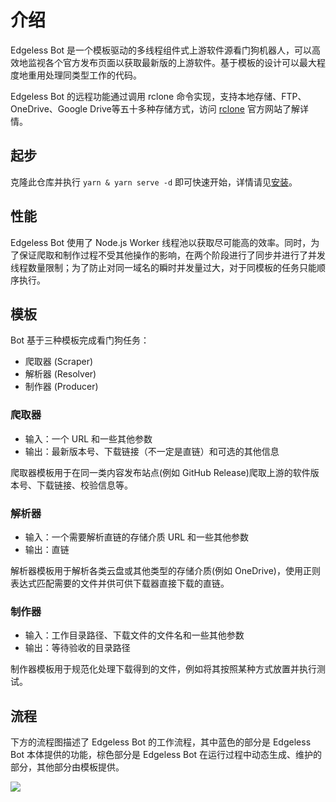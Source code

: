 # 介绍

Edgeless Bot 是一个模板驱动的多线程组件式上游软件源看门狗机器人，可以高效地监视各个官方发布页面以获取最新版的上游软件。基于模板的设计可以最大程度地重用处理同类型工作的代码。

Edgeless Bot 的远程功能通过调用 rclone 命令实现，支持本地存储、FTP、OneDrive、Google Drive等五十多种存储方式，访问 [rclone](https://rclone.org/) 官方网站了解详情。

## 起步

克隆此仓库并执行 `yarn & yarn serve -d` 即可快速开始，详情请见[安装](usage.md)。

## 性能

Edgeless Bot 使用了 Node.js Worker 线程池以获取尽可能高的效率。同时，为了保证爬取和制作过程不受其他操作的影响，在两个阶段进行了同步并进行了并发线程数量限制；为了防止对同一域名的瞬时并发量过大，对于同模板的任务只能顺序执行。

## 模板

Bot 基于三种模板完成看门狗任务：

* 爬取器 (Scraper)
* 解析器 (Resolver)
* 制作器 (Producer)

### 爬取器
* 输入：一个 URL 和一些其他参数
* 输出：最新版本号、下载链接（不一定是直链）和可选的其他信息

爬取器模板用于在同一类内容发布站点(例如 GitHub Release)爬取上游的软件版本号、下载链接、校验信息等。

### 解析器
* 输入：一个需要解析直链的存储介质 URL 和一些其他参数
* 输出：直链

解析器模板用于解析各类云盘或其他类型的存储介质(例如 OneDrive)，使用正则表达式匹配需要的文件并供可供下载器直接下载的直链。

### 制作器
* 输入：工作目录路径、下载文件的文件名和一些其他参数
* 输出：等待验收的目录路径

制作器模板用于规范化处理下载得到的文件，例如将其按照某种方式放置并执行测试。

## 流程
下方的流程图描述了 Edgeless Bot 的工作流程，其中蓝色的部分是 Edgeless Bot 本体提供的功能，棕色部分是 Edgeless Bot 在运行过程中动态生成、维护的部分，其他部分由模板提供。

![](https://pineapple.edgeless.top/picbed/bot/bot-next.png)